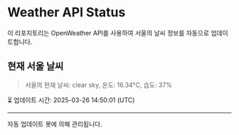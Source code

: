 
# Weather API Status

이 리포지토리는 OpenWeather API를 사용하여 서울의 날씨 정보를 자동으로 업데이트합니다.

## 현재 서울 날씨
> 서울의 현재 날씨: clear sky, 온도: 16.34°C, 습도: 37%

⏳ 업데이트 시간: 2025-03-26 14:50:01 (UTC)

---
자동 업데이트 봇에 의해 관리됩니다.
